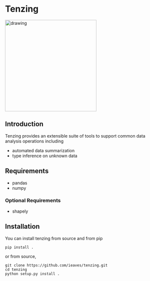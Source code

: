 # Tenzing

<img src="https://akm-img-a-in.tosshub.com/indiatoday/images/story/201505/tenzing_650_051115023506.jpg" alt="drawing" width="300"/>

## Introduction
Tenzing provides an extensible suite of tools to support common data analysis operations including

* automated data summarization
* type inference on unknown data

## Requirements

* pandas
* numpy

### Optional Requirements

* shapely

## Installation

You can install tenzing from source and from pip

```
pip install .
```

or from source,

```
git clone https://github.com/ieaves/tenzing.git
cd tenzing
python setup.py install .
```
